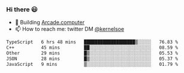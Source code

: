### Hi there 😃

- 🔨 Building [Arcade.computer](https://arcade.computer)
- 📫 How to reach me: twitter DM [@kernelsoe](https://twitter.com/kernelsoe)

<!--START_SECTION:waka-->

```txt
TypeScript   6 hrs 48 mins   ███████████████████▒░░░░░   76.83 %
C++          45 mins         ██░░░░░░░░░░░░░░░░░░░░░░░   08.59 %
Other        29 mins         █▒░░░░░░░░░░░░░░░░░░░░░░░   05.53 %
JSON         28 mins         █▒░░░░░░░░░░░░░░░░░░░░░░░   05.37 %
JavaScript   9 mins          ▒░░░░░░░░░░░░░░░░░░░░░░░░   01.79 %
```

<!--END_SECTION:waka-->
